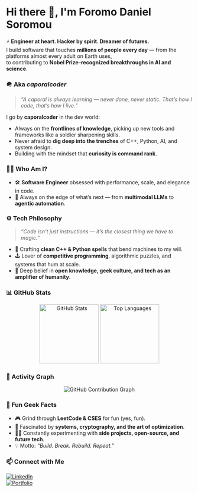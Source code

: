 # Hi there 👋, I'm Foromo Daniel Soromou  

⚡ **Engineer at heart. Hacker by spirit. Dreamer of futures.**  
I build software that touches **millions of people every day** — from the platforms almost every adult on Earth uses,  
to contributing to **Nobel Prize–recognized breakthroughs in AI and science**.  



### 🪖 Aka *caporalcoder*  
> *“A caporal is always learning — never done, never static. That’s how I code, that’s how I live.”*  

I go by **caporalcoder** in the dev world:  
- Always on the **frontlines of knowledge**, picking up new tools and frameworks like a soldier sharpening skills.  
- Never afraid to **dig deep into the trenches** of C++, Python, AI, and system design.  
- Building with the mindset that **curiosity is command rank**.  



### 🧑‍💻 Who Am I?
- 🛠️ **Software Engineer** obsessed with performance, scale, and elegance in code.  
- 🔭 Always on the edge of what’s next — from **multimodal LLMs** to **agentic automation**.  



### ⚙️ Tech Philosophy
> *“Code isn’t just instructions — it’s the closest thing we have to magic.”*  
- 🐉 Crafting **clean C++ & Python spells** that bend machines to my will.  
- 🕹️ Lover of **competitive programming**, algorithmic puzzles, and systems that hum at scale.  
- 🧩 Deep belief in **open knowledge, geek culture, and tech as an amplifier of humanity**.  



### 📊 GitHub Stats
<p align="center">
  <img src="https://github-readme-stats.vercel.app/api?username=caporalcoder&show_icons=true&theme=radical" alt="GitHub Stats" height="160"/>
  <img src="https://github-readme-stats.vercel.app/api/top-langs/?username=caporalcoder&layout=compact&theme=radical" alt="Top Languages" height="160"/>
</p>



### 🌌 Activity Graph
<p align="center">
  <img src="https://github-readme-activity-graph.vercel.app/graph?username=caporalcoder&theme=react-dark&hide_border=true" alt="GitHub Contribution Graph"/>
</p>



### 🔮 Fun Geek Facts
- 🎮 Grind through **LeetCode & CSES** for fun (yes, fun).  
- 🔐 Fascinated by **systems, cryptography, and the art of optimization**.  
- 🧑‍💻 Constantly experimenting with **side projects, open-source, and future tech**.  
- 💡 Motto: *“Build. Break. Rebuild. Repeat.”*  



### 📫 Connect with Me
[![LinkedIn](https://img.shields.io/badge/LinkedIn-blue?style=for-the-badge&logo=linkedin)](https://www.linkedin.com/in/daniel-s-64a76268/)  
[![Portfolio](https://img.shields.io/badge/Portfolio-black?style=for-the-badge&logo=vercel)](https://github.com/caporalcoder)  
